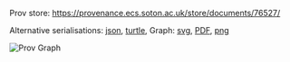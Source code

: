 
Prov store: https://provenance.ecs.soton.ac.uk/store/documents/76527/
	
Alternative serialisations: [json](https://provenance.ecs.soton.ac.uk/store/documents/76527.json), [turtle](https://provenance.ecs.soton.ac.uk/store/documents/76527.ttl), 
Graph: [svg](https://provenance.ecs.soton.ac.uk/store/documents/76527.svg), [PDF](https://provenance.ecs.soton.ac.uk/store/documents/76527.pdf), [png](https://provenance.ecs.soton.ac.uk/store/documents/76527.png)

![Prov Graph](https://provenance.ecs.soton.ac.uk/store/documents/76527.png)

		